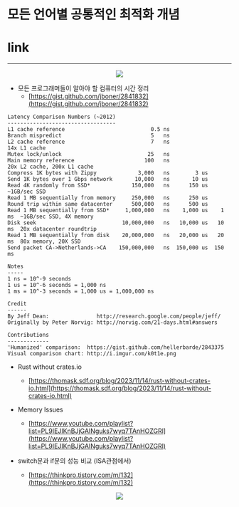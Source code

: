 # 모든 언어별 공통적인 최적화 개념

# link


<hr />


<p align="center">
  <img src="https://i.imgur.com/k0t1e.png" />
</p>

- 모든 프로그래머들이 알아야 할 컴퓨터의 시간 정리
  - [https://gist.github.com/jboner/2841832](https://gist.github.com/jboner/2841832)

```
Latency Comparison Numbers (~2012)
----------------------------------
L1 cache reference                           0.5 ns
Branch mispredict                            5   ns
L2 cache reference                           7   ns                      14x L1 cache
Mutex lock/unlock                           25   ns
Main memory reference                      100   ns                      20x L2 cache, 200x L1 cache
Compress 1K bytes with Zippy             3,000   ns        3 us
Send 1K bytes over 1 Gbps network       10,000   ns       10 us
Read 4K randomly from SSD*             150,000   ns      150 us          ~1GB/sec SSD
Read 1 MB sequentially from memory     250,000   ns      250 us
Round trip within same datacenter      500,000   ns      500 us
Read 1 MB sequentially from SSD*     1,000,000   ns    1,000 us    1 ms  ~1GB/sec SSD, 4X memory
Disk seek                           10,000,000   ns   10,000 us   10 ms  20x datacenter roundtrip
Read 1 MB sequentially from disk    20,000,000   ns   20,000 us   20 ms  80x memory, 20X SSD
Send packet CA->Netherlands->CA    150,000,000   ns  150,000 us  150 ms

Notes
-----
1 ns = 10^-9 seconds
1 us = 10^-6 seconds = 1,000 ns
1 ms = 10^-3 seconds = 1,000 us = 1,000,000 ns

Credit
------
By Jeff Dean:               http://research.google.com/people/jeff/
Originally by Peter Norvig: http://norvig.com/21-days.html#answers

Contributions
-------------
'Humanized' comparison:  https://gist.github.com/hellerbarde/2843375
Visual comparison chart: http://i.imgur.com/k0t1e.png
``` 

- Rust without crates.io
  - [https://thomask.sdf.org/blog/2023/11/14/rust-without-crates-io.html](https://thomask.sdf.org/blog/2023/11/14/rust-without-crates-io.html)

- Memory Issues
  - [https://www.youtube.com/playlist?list=PL9IEJIKnBJjGAINguks7wyq7TAnHOZGRl](https://www.youtube.com/playlist?list=PL9IEJIKnBJjGAINguks7wyq7TAnHOZGRl)

- switch문과 if문의 성능 비교 (ISA관점에서)
  - [https://thinkpro.tistory.com/m/132](https://thinkpro.tistory.com/m/132)

<p align="center">
  <img src="https://yt3.ggpht.com/YXq5z7b_VJXXgFtIEzRMIlce8OhyggmzFxk91SSm7JBo1yO3Z3jbOJ50he4n7pCsOXk410P-Vdpa3Vs=s1600-nd-v1" />
</p>


